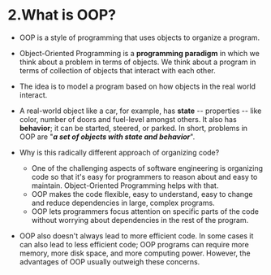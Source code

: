 # 2.What is OOP?

* OOP is a style of programming that uses objects to organize a program. 
* Object-Oriented Programming is a **programming paradigm** in which we think about a problem in terms of objects. We think about a program in terms of collection of objects that interact with each other. 
* The idea is to model a program based on how objects in the real world interact. 
* A real-world object like a car, for example, has **state** -- properties -- like color, number of doors and fuel-level amongst others. It also has **behavior**; it can be started, steered, or parked. In short, problems in OOP are "**_a set of objects with state and behavior_**".
* Why is this radically different approach of organizing code?
	* One of the challenging aspects of software engineering is organizing code so that it's easy for programmers to reason about and easy to maintain. Object-Oriented Programming helps with that.
	* OOP makes the code flexible, easy to understand, easy to change and reduce dependencies in large, complex programs. 
	* OOP lets programmers focus attention on specific parts of the code without worrying about dependencies in the rest of the program. 

* OOP also doesn't always lead to more efficient code. In some cases it can also lead to less efficient code; OOP programs can require more memory, more disk space, and more computing power. However, the advantages of OOP usually outweigh these concerns.

